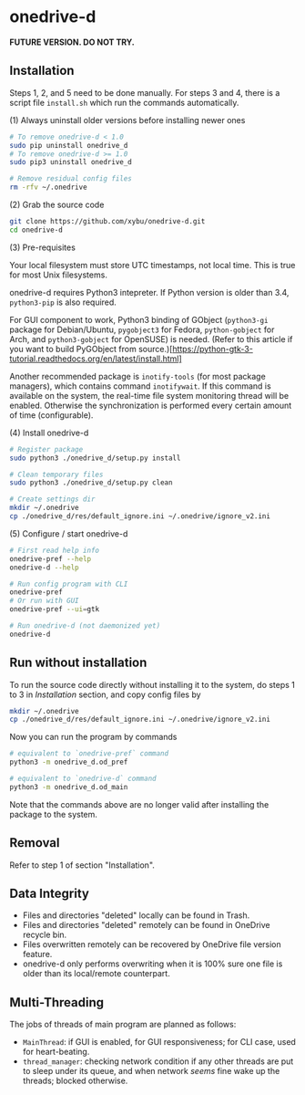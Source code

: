 onedrive-d
==========

**FUTURE VERSION. DO NOT TRY.**

## Installation

Steps 1, 2, and 5 need to be done manually. For steps 3 and 4, there is a script file `install.sh` which run the commands automatically.

(1) Always uninstall older versions before installing newer ones

```bash
# To remove onedrive-d < 1.0
sudo pip uninstall onedrive_d
# To remove onedrive-d >= 1.0
sudo pip3 uninstall onedrive_d

# Remove residual config files
rm -rfv ~/.onedrive
```

(2) Grab the source code

```bash
git clone https://github.com/xybu/onedrive-d.git
cd onedrive-d
```

(3) Pre-requisites

Your local filesystem must store UTC timestamps, not local time. This is true
for most Unix filesystems.

onedrive-d requires Python3 intepreter. If Python version is older than 3.4, `python3-pip` is also required.

For GUI component to work, Python3 binding of GObject (`python3-gi` package for Debian/Ubuntu, `pygobject3` for Fedora, `python-gobject` for Arch, and `python3-gobject` for OpenSUSE) is needed. (Refer to this article if you want to build PyGObject from source.)[https://python-gtk-3-tutorial.readthedocs.org/en/latest/install.html]

Another recommended package is `inotify-tools` (for most package managers), which contains command `inotifywait`. If this command is available on the system, the real-time file system monitoring thread will be enabled. Otherwise the synchronization is performed every certain amount of time (configurable).

(4) Install onedrive-d

```bash
# Register package
sudo python3 ./onedrive_d/setup.py install

# Clean temporary files
sudo python3 ./onedrive_d/setup.py clean

# Create settings dir
mkdir ~/.onedrive
cp ./onedrive_d/res/default_ignore.ini ~/.onedrive/ignore_v2.ini
```

(5) Configure / start onedrive-d

```bash
# First read help info
onedrive-pref --help
onedrive-d --help

# Run config program with CLI
onedrive-pref
# Or run with GUI
onedrive-pref --ui=gtk

# Run onedrive-d (not daemonized yet)
onedrive-d
```

## Run without installation

To run the source code directly without installing it to the system,
do steps 1 to 3 in *Installation* section, and copy config files by

```bash
mkdir ~/.onedrive
cp ./onedrive_d/res/default_ignore.ini ~/.onedrive/ignore_v2.ini
```

Now you can run the program by commands

```bash
# equivalent to `onedrive-pref` command
python3 -m onedrive_d.od_pref

# equivalent to `onedrive-d` command
python3 -m onedrive_d.od_main
```

Note that the commands above are no longer valid after installing the package to the system.

## Removal

Refer to step 1 of section "Installation".

## Data Integrity

 * Files and directories "deleted" locally can be found in Trash.
 * Files and directories "deleted" remotely can be found in OneDrive recycle bin.
 * Files overwritten remotely can be recovered by OneDrive file version feature.
 * onedrive-d only performs overwriting when it is 100% sure one file is older than its local/remote counterpart.

## Multi-Threading

The jobs of threads of main program are planned as follows:

 * `MainThread`: if GUI is enabled, for GUI responsiveness; 
   for CLI case, used for heart-beating.
 * `thread_manager`: checking network condition if any other threads are put to sleep
   under its queue, and when network _seems_ fine wake up the threads; blocked otherwise.
